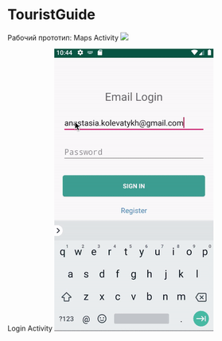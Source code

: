 # TouristGuide

Рабочий прототип:
Maps Activity
![](TouristGuide_v1.gif)

Login Activity
![](LoginActivity.gif)
